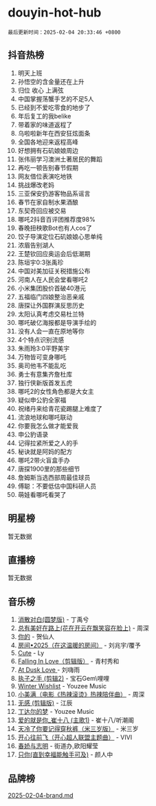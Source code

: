 # douyin-hot-hub

`最后更新时间：2025-02-04 20:33:46 +0800`

## 抖音热榜

1. 明天上班
1. 孙悟空的含金量还在上升
1. 归位 收心 上满弦
1. 中国掌握荡蟹手艺的不足5人
1. 已经到不爱吃零食的地步了
1. 年后复工的我belike
1. 带着家的味道返程了
1. 乌啦啦新年在西安狂炫面条
1. 全国各地迎来返程高峰
1. 好想拥有石矶娘娘周边
1. 张伟丽学习澳洲土著居民的舞蹈
1. 再吃一顿告别春节假期
1. 网友借位表演吃地铁
1. 挑战爆改老妈
1. 三亚保安扔游客物品系谣言
1. 春节在家自制水果酒酿
1. 东契奇回应被交易
1. 哪吒2抖音百评团推荐度98%
1. 春晚扭秧歌Bot也有人cos了
1. 饺子导演定位石矶娘娘心思单纯
1. 浓眉告别湖人
1. 王楚钦回应奥运会后低潮期
1. 陈垣宇0:3张禹珍
1. 中国对美加征关税措施公布
1. 河南人在人民会堂看哪吒2
1. 小米集团股价首破40港元
1. 五福临门四娘整治恶亲戚
1. 唐探让外国群演反思历史
1. 太阳认真考虑交易杜兰特
1. 哪吒破亿海报都是导演手绘的
1. 没有人会一直在原地等你
1. 4个特点识别流感
1. 朱雨玲3:0平野美宇
1. 万物皆可变身哪吒
1. 奥司他韦不能乱吃
1. 勇士有意集齐詹杜库
1. 独行侠新版首发五虎
1. 哪吒2的女性角色都是大女主
1. 疑似申公豹全家福
1. 祝绪丹来给青花瓷踢腿上难度了
1. 流浪地球和哪吒联动
1. 你要我怎么做才能爱我
1. 申公豹语录
1. 记得拉紧所爱之人的手
1. 秘诀就是阿妈的配方
1. 哪吒2带火盲盒手办
1. 唐探1900里的那些细节
1. 詹姆斯当选西部周最佳球员
1. 傅聪：不要低估中国科研人员
1. 萌娃看哪吒看哭了

## 明星榜

暂无数据

## 直播榜

暂无数据

## 音乐榜

1. [消散对白(圆梦版)](https://sf6-cdn-tos.douyinstatic.com/obj/tos-cn-ve-2774/og4jB5I5IizzoZVAAAzWgBMAsMDWoArfwBOiFs) - 丁禹兮
1. [总有美好在路上(花在开云在飘笑容在脸上)](https://sf3-cdn-tos.douyinstatic.com/obj/tos-cn-ve-2774/oU5u7NwtfBIvaNhoQBszOvAlRiAoiWAVVyBMq4) - 周深
1. [你的](https://sf5-hl-cdn-tos.douyinstatic.com/obj/tos-cn-ve-2774/oYuIeKf42jB7sEV6B2upMdpYAgfrQWj0FeRegh) - 贺仙人
1. [房间•2025（在这温暖的房间）](https://sf5-hl-cdn-tos.douyinstatic.com/obj/tos-cn-ve-2774/oMzJcnT8BgIetASeBfwfEeBQVNfACiCifhfZP7g) - 刘兆宇/覆予
1. [Cute](https://sf5-hl-cdn-tos.douyinstatic.com/obj/tos-cn-ve-2774/o4IbIzHWKAAB4wsS5qMBRiiAlEBGTpQRNfFvuo) - Ly
1. [Falling In Love（剪辑版）](https://sf5-hl-cdn-tos.douyinstatic.com/obj/tos-cn-ve-2774/o8ajpA8zzgBPahbBIO8AcKGBLJezFCRd1wfP9f) - 青村秀和
1. [ At Dusk  Love ](https://sf5-hl-cdn-tos.douyinstatic.com/obj/tos-cn-ve-2774/o8CrpCf5CaYgI4ZrtQgMQAFEfuGqNnRSDQAPBc) - 刘嗨雨
1. [执子之手 (剪辑2)](https://sf5-hl-cdn-tos.douyinstatic.com/obj/tos-cn-ve-2774/oUoZLQjCc31XzqsBnBQUNgeKtYPBcgbFDwtfcu) - 宝石Gem\哩哩
1. [Winter Wishlist](https://sf5-hl-cdn-tos.douyinstatic.com/obj/tos-cn-ve-2774/oIIgUOeamCFCVAzxN6MFRLIBlLGpUqQxeeHrLE) - Youzee Music
1. [小美满（电影《热辣滚烫》热辣陪伴曲）](https://sf5-hl-cdn-tos.douyinstatic.com/obj/tos-cn-ve-2774/o0GAn2lSgfZIDUgtevCGDQYnFg4CwnrBaxbTZL) - 周深
1. [无感 (剪辑版)](https://sf5-hl-cdn-tos.douyinstatic.com/obj/tos-cn-ve-2774/o0eIsUzJBDlQaQFC5OFlgbMEZC1TFYBftOBn6p) - 江辰
1. [丁达尔的梦](https://sf5-hl-cdn-tos.douyinstatic.com/obj/tos-cn-ve-2774/oMU3WirUZBVQkAC9ccG5P2IQirziZM2RTInUY) - Youzee Music
1. [爱的就是你_崔十八 (主歌1)](https://sf5-hl-cdn-tos.douyinstatic.com/obj/tos-cn-ve-2774/oI5BO5DhFZ6UTcNCnZaOCBLtZ7WIMQGfgnXf5E) - 崔十八/听潮阁
1. [天冷了你要记得穿秋裤（米三岁版）](https://sf5-hl-cdn-tos.douyinstatic.com/obj/tos-cn-ve-2774/oQlIwVIDWiZ6BQilAorS7MA0AgCkQDvcZAdm1) - 米三岁
1. [开心往前飞（开心超人联盟主题曲）](https://sf5-hl-cdn-tos.douyinstatic.com/obj/tos-cn-ve-2774/9d8fb7c82cf1421fb93a9fe925275e0a) - VIVI
1. [春娇与志明](https://sf5-hl-cdn-tos.douyinstatic.com/obj/tos-cn-ve-2774/e530d8fceb7044b39707d7f9ff54add1) - 街道办,欧阳耀莹
1. [只你(直到幸福能触手可及)](https://sf5-hl-cdn-tos.douyinstatic.com/obj/tos-cn-ve-2774/o0lBkRDzFTeaVSUz3ZZSCBVtZ5DIMQGfgmEAuE) - 颜人中

## 品牌榜

[2025-02-04-brand.md](2025-02-04-brand.md)
